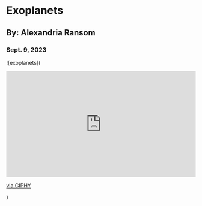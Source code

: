 # Exoplanets
## By: Alexandria Ransom 
### Sept. 9, 2023
![exoplanets](<div style="width:100%;height:0;padding-bottom:56%;position:relative;"><iframe src="https://giphy.com/embed/WO6wiZtUwhRVH6LSEK" width="100%" height="100%" style="position:absolute" frameBorder="0" class="giphy-embed" allowFullScreen></iframe></div><p><a href="https://giphy.com/gifs/nasa-planet-jpl-nasajpl-WO6wiZtUwhRVH6LSEK">via GIPHY</a></p>)

